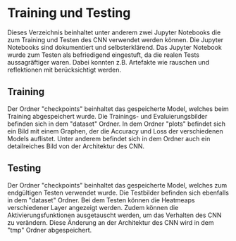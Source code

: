 # Training und Testing
Dieses Verzeichnis beinhaltet unter anderem zwei Jupyter Notebooks die zum Training und Testen des CNN verwendet werden können. Die Jupyter Notebooks sind dokumentiert und selbsterklärend. Das Jupyter Notebook wurde zum Testen als befriedigend eingestuft, da die realen Tests aussagräftiger waren. Dabei konnten z.B. Artefakte wie rauschen und reflektionen mit berücksichtigt werden.  
## Training
Der Ordner "checkpoints" beinhaltet das gespeicherte Model, welches beim Training abgespeichert wurde.
Die Trainings- und Evaluierungsbilder befinden sich in dem "dataset" Ordner.
In dem Ordner "plots" befindet sich ein Bild mit einem Graphen, der die Accuracy und Loss der verschiedenen Models auflistet.
Unter anderem befindet sich in dem Ordner auch ein detailreiches Bild von der Architektur des CNN. 
## Testing
Der Ordner "checkpoints" beinhaltet das gespeicherte Model, welches zum endgültigen Testen verwendet wurde.
Die Testbilder befinden sich ebenfalls in dem "dataset" Ordner.
Bei dem Testen können die Heatmeaps verschiedener Layer angezeigt werden. Zudem können die Aktivierungsfunktionen ausgetauscht werden, um das Verhalten des CNN zu verändern. Diese Änderung an der Architektur des CNN wird in dem "tmp" Ordner abgespeichert.

